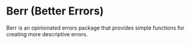 # Berr (Better Errors)

Berr is an opinionated errors package that provides simple functions for creating more descriptive errors.
